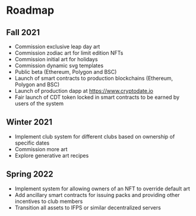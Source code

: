 # Roadmap

## Fall 2021
* Commission exclusive leap day art 
* Commission zodiac art for limit edition NFTs 
* Commission initial art for holidays 
* Commission dynamic svg templates 
* Public beta (Ethereum, Polygon and BSC)
* Launch of smart contracts to production blockchains (Ethereum, Polygon and BSC)
* Launch of production dapp at https://www.cryptodate.io
* Fair launch of CDT token locked in smart contracts to be earned by users of the system

## Winter 2021
* Implement club system for different clubs based on ownership of specific dates
* Commission more art 
* Explore generative art recipes

## Spring 2022
* Implement system for allowing owners of an NFT to override default art
* Add ancillary smart contracts for issuing packs and providing other incentives to club members
* Transition all assets to IFPS or similar decentralized servers